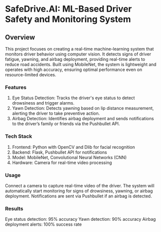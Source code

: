 # SafeDrive.AI: ML-Based Driver Safety and Monitoring System

## Overview
This project focuses on creating a real-time machine-learning system that monitors driver behavior using computer vision. It detects signs of driver fatigue, yawning, and airbag deployment, providing real-time alerts to reduce road accidents. Built using MobileNet, the system is lightweight and operates with high accuracy, ensuring optimal performance even on resource-limited devices.

### Features
1) Eye Status Detection: Tracks the driver's eye status to detect drowsiness and trigger alarms.
2) Yawn Detection: Detects yawning based on lip distance measurement, alerting the driver to take preventive action.
3) Airbag Detection: Identifies airbag deployment and sends notifications to the driver’s family or friends via the Pushbullet API.

### Tech Stack
1) Frontend: Python with OpenCV and Dlib for facial recognition
2) Backend: Flask, Pushbullet API for notifications
3) Model: MobileNet, Convolutional Neural Networks (CNN)
4) Hardware: Camera for real-time video processing

### Usage
Connect a camera to capture real-time video of the driver.
The system will automatically start monitoring for signs of drowsiness, yawning, or airbag deployment.
Notifications are sent via Pushbullet if an airbag is detected.

### Results
Eye status detection: 95% accuracy
Yawn detection: 90% accuracy
Airbag deployment alerts: 100% success rate
